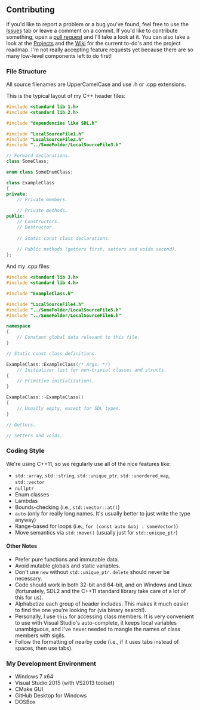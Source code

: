 ## Contributing

If you'd like to report a problem or a bug you've found, feel free to use the [Issues](https://github.com/afritz1/OpenTESArena/issues) tab or leave a comment on a commit. If you'd like to contribute something, open a [pull request](https://github.com/afritz1/OpenTESArena/pulls) and I'll take a look at it. You can also take a look at the [Projects](https://github.com/afritz1/OpenTESArena/projects) and the [Wiki](https://github.com/afritz1/OpenTESArena/wiki) for the current to-do's and the project roadmap. I'm not really accepting feature requests yet because there are so many low-level components left to do first!

### File Structure
All source filenames are UpperCamelCase and use .h or .cpp extensions. 

This is the typical layout of my C++ header files:
```C++
#include <standard lib 1.h>
#include <standard lib 2.h>

#include "dependencies like SDL.h"

#include "LocalSourceFile1.h"
#include "LocalSourceFile2.h"
#include "../SomeFolder/LocalSourceFile3.h"

// Forward declarations.
class SomeClass;

enum class SomeEnumClass;

class ExampleClass
{
private:
	// Private members.
	
	// Private methods.
public:
	// Constructors.
	// Destructor.
	
	// Static const class declarations.
	
	// Public methods (getters first, setters and voids second).
};
```

And my .cpp files:
```C++
#include <standard lib 3.h>
#include <standard lib 4.h>

#include "ExampleClass.h"

#include "LocalSourceFile4.h"
#include "../SomeFolder/LocalSourceFile5.h"
#include "../SomeFolder/LocalSourceFile6.h"

namespace
{
	// Constant global data relevant to this file.
}

// Static const class definitions.

ExampleClass::ExampleClass(/* Args. */)
	// Initializer list for non-trivial classes and structs.
{
	// Primitive initializations.
}

ExampleClass::~ExampleClass()
{
	// Usually empty, except for SDL types.
}

// Getters.

// Setters and voids.
```

### Coding Style
We're using C++11, so we regularly use all of the nice features like:
- `std::array`, `std::string`, `std::unique_ptr`, `std::unordered_map`, `std::vector`
- `nullptr`
- Enum classes
- Lambdas
- Bounds-checking (i.e., `std::vector::at()`)
- `auto` (only for really long names. It's usually better to just write the type anyway)
- Range-based for loops (i.e., `for (const auto &obj : someVector)`)
- Move semantics via `std::move()` (usually just for `std::unique_ptr`)

#### Other Notes
- Prefer pure functions and immutable data.
- Avoid mutable globals and static variables.
- Don't use `new` without `std::unique_ptr`. `delete` should never be necessary.
- Code should work in both 32-bit and 64-bit, and on Windows and Linux (fortunately, SDL2 and the C++11 standard library take care of a lot of this for us).
- Alphabetize each group of header includes. This makes it much easier to find the one you're looking for (via binary search!).
- Personally, I use `this` for accessing class members. It is very convenient to use with Visual Studio's auto-complete, it keeps local variables unambiguous, and I've never needed to mangle the names of class members with sigils.
- Follow the formatting of nearby code (i.e., if it uses tabs instead of spaces, then use tabs).

### My Development Environment
- Windows 7 x64
- Visual Studio 2015 (with VS2013 toolset)
- CMake GUI
- GitHub Desktop for Windows
- DOSBox
